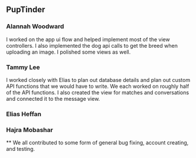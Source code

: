 ## PupTinder

### Alannah Woodward
I worked on the app ui flow and helped implement most of the view controllers. I also implemented the dog api calls to get the breed when uploading an image. I polished some views as well. 

### Tammy Lee
I worked closely with Elias to plan out database details and plan out custom API functions that we would have to write. We each worked on roughly half of the API functions. I also created the view for matches and conversations and connected it to the message view.

### Elias Heffan

### Hajra Mobashar


** We all contributed to some form of general bug fixing, account creating, and testing. 
